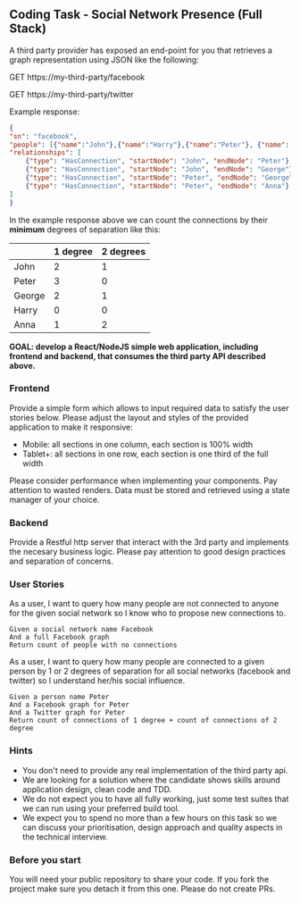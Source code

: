 ## Coding Task - Social Network Presence (Full Stack) ##

A third party provider has exposed an end-point for you that retrieves a graph representation using JSON like the following:

GET https://my-third-party/facebook

GET https://my-third-party/twitter

Example response:
```json
{
"sn": "facebook",
"people": [{"name":"John"},{"name":"Harry"},{"name":"Peter"}, {"name": "George"}, {"name": "Anna"}],
"relationships": [
    {"type": "HasConnection", "startNode": "John", "endNode": "Peter"},
    {"type": "HasConnection", "startNode": "John", "endNode": "George"},
    {"type": "HasConnection", "startNode": "Peter", "endNode": "George"},
    {"type": "HasConnection", "startNode": "Peter", "endNode": "Anna"}
]
}
```

In the example response above we can count the connections by their **minimum** degrees of separation like this:

|        | 1 degree | 2 degrees |
|--------|----------|-----------|
| John   | 2        | 1         |
| Peter  | 3        | 0         |
| George | 2        | 1         |
| Harry  | 0        | 0         |
| Anna   | 1        | 2         |



**GOAL: develop a React/NodeJS simple web application, including frontend and backend, that consumes the third party API described above.**


### Frontend ###
Provide a simple form which allows to input required data to satisfy the user stories below. Please adjust the layout and styles of the provided application to make it responsive:

* Mobile: all sections in one column, each section is 100% width
* Tablet+: all sections in one row, each section is one third of the full width

Please consider performance when implementing your components. Pay attention to wasted renders.
Data must be stored and retrieved using a state manager of your choice.

### Backend ###
Provide a Restful http server that interact with the 3rd party and implements the necesary business logic. Please pay attention to good design practices and separation of concerns. 

### User Stories ###

As a user, I want to query how many people are not connected to anyone for the given social network so I know who to propose new connections to.

    Given a social network name Facebook
    And a full Facebook graph
    Return count of people with no connections


As a user, I want to query how many people are connected to a given person by 1 or 2 degrees of separation for all social networks (facebook and twitter) so I understand her/his social influence.

    Given a person name Peter
    And a Facebook graph for Peter
    And a Twitter graph for Peter
    Return count of connections of 1 degree + count of connections of 2 degree 

### Hints ###
- You don't need to provide any real implementation of the third party api.
- We are looking for a solution where the candidate shows skills around application design, clean code and TDD.
- We do not expect you to have all fully working, just some test suites that we can run using your preferred build tool.
- We expect you to spend no more than a few hours on this task so we can discuss your prioritisation, design approach and quality aspects in the technical interview.

### Before you start
You will need your public repository to share your code. If you fork the project make sure you detach it from this one. Please do not create PRs.

